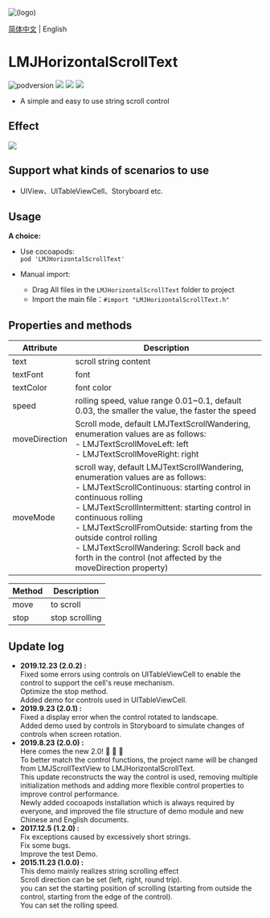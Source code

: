 ![(logo)](https://avatars2.githubusercontent.com/u/15794032?s=460&v=4)

[简体中文](./README.md) | English

# LMJHorizontalScrollText

![podversion](https://img.shields.io/cocoapods/v/LMJHorizontalScrollText.svg?style=flat)
![](https://img.shields.io/cocoapods/p/LMJHorizontalScrollText.svg?style=flat)
![](https://img.shields.io/badge/language-oc-orange.svg)
![](https://img.shields.io/cocoapods/l/LMJHorizontalScrollText.svg?style=flat)

- A simple and easy to use string scroll control


## Effect          
![](https://github.com/JerryLMJ/LMJHorizontalScrollText/raw/master/demo.gif)



## Support what kinds of scenarios to use
- UIView、UITableViewCell、Storyboard etc.


## Usage
**A choice:**
 * Use cocoapods:          
`pod 'LMJHorizontalScrollText'`

* Manual import:         
    * Drag All files in the `LMJHorizontalScrollText` folder to project
    * Import the main file：`#import "LMJHorizontalScrollText.h"`


## Properties and methods
| Attribute | Description |
| --- | ---
| text | scroll string content
| textFont | font
| textColor | font color
| speed | rolling speed, value range 0.01~0.1, default 0.03, the smaller the value, the faster the speed
| moveDirection | Scroll mode, default LMJTextScrollWandering, enumeration values are as follows: <br>- LMJTextScrollMoveLeft: left<br>- LMJTextScrollMoveRight: right
| moveMode | scroll way, default LMJTextScrollWandering, enumeration values are as follows: <br>- LMJTextScrollContinuous: starting control in continuous rolling <br>- LMJTextScrollIntermittent: starting control in continuous rolling <br>- LMJTextScrollFromOutside: starting from the outside control rolling <br>- LMJTextScrollWandering: Scroll back and forth in the control (not affected by the moveDirection property)

| Method | Description |
| --- | ---
| move | to scroll
| stop | stop scrolling


## Update log
- **2019.12.23 (2.0.2) :**            
Fixed some errors using controls on UITableViewCell to enable the control to support the cell's reuse mechanism.                         
Optimize the stop method.                       
Added demo for controls used in UITableViewCell.                   
- **2019.9.23 (2.0.1) :**            
Fixed a display error when the control rotated to landscape.                
Added demo used by controls in Storyboard to simulate changes of controls when screen rotation.             
- **2019.8.23 (2.0.0) :**           
Here comes the new 2.0! 🎉 🎉 🎉                    
To better match the control functions, the project name will be changed from LMJScrollTextView to LMJHorizontalScrollText.                     
This update reconstructs the way the control is used, removing multiple initialization methods and adding more flexible control properties to improve control performance.                     
Newly added cocoapods installation which is always required by everyone, and improved the file structure of demo module and new Chinese and English documents.           
- **2017.12.5 (1.2.0) :**                
Fix exceptions caused by excessively short strings.            
Fix some bugs.                 
Improve the test Demo.             
- **2015.11.23 (1.0.0) :**             
This demo mainly realizes string scrolling effect              
Scroll direction can be set (left, right, round trip).             
you can set the starting position of scrolling (starting from outside the control, starting from the edge of the control).             
You can set the rolling speed.                               


      

                    
               
